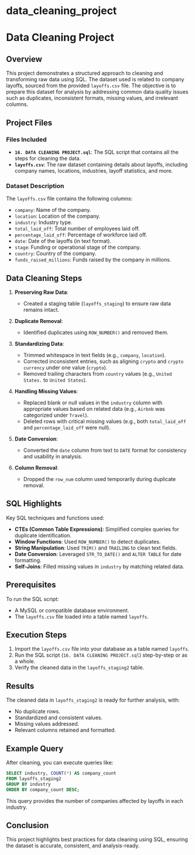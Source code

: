 # data_cleaning_project
# Data Cleaning Project

## Overview
This project demonstrates a structured approach to cleaning and transforming raw data using SQL. The dataset used is related to company layoffs, sourced from the provided `layoffs.csv` file. The objective is to prepare this dataset for analysis by addressing common data quality issues such as duplicates, inconsistent formats, missing values, and irrelevant columns.

## Project Files

### Files Included
- **`16. DATA CLEANING PROJECT.sql`**: The SQL script that contains all the steps for cleaning the data.
- **`layoffs.csv`**: The raw dataset containing details about layoffs, including company names, locations, industries, layoff statistics, and more.

### Dataset Description
The `layoffs.csv` file contains the following columns:
- `company`: Name of the company.
- `location`: Location of the company.
- `industry`: Industry type.
- `total_laid_off`: Total number of employees laid off.
- `percentage_laid_off`: Percentage of workforce laid off.
- `date`: Date of the layoffs (in text format).
- `stage`: Funding or operational stage of the company.
- `country`: Country of the company.
- `funds_raised_millions`: Funds raised by the company in millions.

## Data Cleaning Steps
1. **Preserving Raw Data**:
   - Created a staging table (`layoffs_staging`) to ensure raw data remains intact.

2. **Duplicate Removal**:
   - Identified duplicates using `ROW_NUMBER()` and removed them.

3. **Standardizing Data**:
   - Trimmed whitespace in text fields (e.g., `company`, `location`).
   - Corrected inconsistent entries, such as aligning `crypto` and `crypto currency` under one value (`crypto`).
   - Removed trailing characters from `country` values (e.g., `United States.` to `United States`).

4. **Handling Missing Values**:
   - Replaced blank or null values in the `industry` column with appropriate values based on related data (e.g., `Airbnb` was categorized under `Travel`).
   - Deleted rows with critical missing values (e.g., both `total_laid_off` and `percentage_laid_off` were null).

5. **Date Conversion**:
   - Converted the `date` column from text to `DATE` format for consistency and usability in analysis.

6. **Column Removal**:
   - Dropped the `row_num` column used temporarily during duplicate removal.

## SQL Highlights
Key SQL techniques and functions used:
- **CTEs (Common Table Expressions)**: Simplified complex queries for duplicate identification.
- **Window Functions**: Used `ROW_NUMBER()` to detect duplicates.
- **String Manipulation**: Used `TRIM()` and `TRAILING` to clean text fields.
- **Date Conversion**: Leveraged `STR_TO_DATE()` and `ALTER TABLE` for date formatting.
- **Self-Joins**: Filled missing values in `industry` by matching related data.

## Prerequisites
To run the SQL script:
- A MySQL or compatible database environment.
- The `layoffs.csv` file loaded into a table named `layoffs`.

## Execution Steps
1. Import the `layoffs.csv` file into your database as a table named `layoffs`.
2. Run the SQL script (`16. DATA CLEANING PROJECT.sql`) step-by-step or as a whole.
3. Verify the cleaned data in the `layoffs_staging2` table.

## Results
The cleaned data in `layoffs_staging2` is ready for further analysis, with:
- No duplicate rows.
- Standardized and consistent values.
- Missing values addressed.
- Relevant columns retained and formatted.

## Example Query
After cleaning, you can execute queries like:
```sql
SELECT industry, COUNT(*) AS company_count
FROM layoffs_staging2
GROUP BY industry
ORDER BY company_count DESC;
```
This query provides the number of companies affected by layoffs in each industry.

## Conclusion
This project highlights best practices for data cleaning using SQL, ensuring the dataset is accurate, consistent, and analysis-ready.


